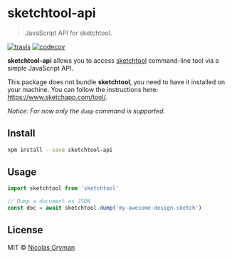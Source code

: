 # sketchtool-api

> JavaScript API for sketchtool.

[![travis][travis-image]][travis-url] [![codecov][codecov-image]][codecov-url]

[travis-image]: https://img.shields.io/travis/ngryman/sketchtool-api.svg?style=flat
[travis-url]: https://travis-ci.org/ngryman/sketchtool-api
[codecov-image]: https://img.shields.io/codecov/c/github/ngryman/sketchtool-api.svg
[codecov-url]: https://codecov.io/github/ngryman/sketchtool-api


**sketchtool-api** allows you to access [sketchtool] command-line tool via a simple JavaScript API.

This package does not bundle **sketchtool**, you need to have it installed on your machine. You can follow the instructions here: https://www.sketchapp.com/tool/.

*Notice: For now only the `dump` command is supported.*

[sketchtool]: http://bohemiancoding.com/sketch/tool/


## Install

```sh
npm install --save sketchtool-api
```


## Usage

```javascript
import sketchtool from 'sketchtool'

// Dump a document as JSON
const doc = await sketchtool.dump('my-awesome-design.sketch')
```


## License

MIT © [Nicolas Gryman](https://ngryman.sh)
